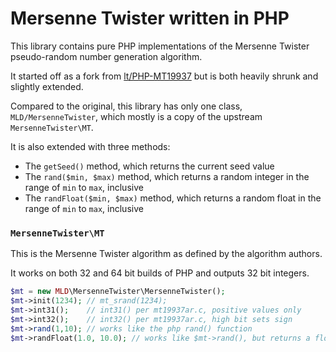 Mersenne Twister written in PHP
===============================

This library contains pure PHP implementations of the Mersenne Twister pseudo-random number generation algorithm.

It started off as a fork from [lt/PHP-MT19937](https://github.com/lt/PHP-MT19937) but is both heavily shrunk and
slightly extended.

Compared to the original, this library has only one class, `MLD/MersenneTwister`, which mostly is a copy of the upstream
`MersenneTwister\MT`.

It is also extended with three methods:

* The `getSeed()` method, which returns the current seed value
* The `rand($min, $max)` method, which returns a random integer in the range of `min` to `max`, inclusive
* The `randFloat($min, $max)` method, which returns a random float in the range of `min` to `max`, inclusive

### `MersenneTwister\MT`

This is the Mersenne Twister algorithm as defined by the algorithm authors.

It works on both 32 and 64 bit builds of PHP and outputs 32 bit integers.

```php
$mt = new MLD\MersenneTwister\MersenneTwister();
$mt->init(1234); // mt_srand(1234);
$mt->int31();    // int31() per mt19937ar.c, positive values only
$mt->int32();    // int32() per mt19937ar.c, high bit sets sign
$mt->rand(1,10); // works like the php rand() function
$mt->randFloat(1.0, 10.0); // works like $mt->rand(), but returns a float

```
